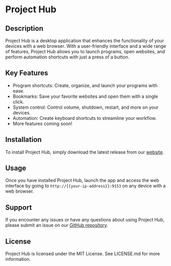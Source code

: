 # Project Hub

## Description

Project Hub is a desktop application that enhances the functionality of your devices with a web browser. With a user-friendly interface and a wide range of features, Project Hub allows you to launch programs, open websites, and perform automation shortcuts with just a press of a button.

## Key Features

- Program shortcuts: Create, organize, and launch your programs with ease.
- Bookmarks: Save your favorite websites and open them with a single click.
- System control: Control volume, shutdown, restart, and more on your devices.
- Automation: Create keyboard shortcuts to streamline your workflow.
- More features coming soon!

## Installation

To install Project Hub, simply download the latest release from our [website](https://hysasuke.github.io/Project-Website/).

## Usage

Once you have installed Project Hub, launch the app and access the web interface by going to `http://{{your-ip-address}}:9153` on any device with a web browser.

## Support

If you encounter any issues or have any questions about using Project Hub, please submit an issue on our [GitHub repository](https://github.com/hysasuke/Project-Hub/issues).

## License

Project Hub is licensed under the MIT License. See LICENSE.md for more information.
